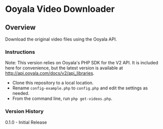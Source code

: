 # Ooyala Video Downloader

## Overview
Download the original video files using the Ooyala API.

### Instructions

Note: This version relies on Ooyala's PHP SDK for the V2 API. It is included here for convenience, but the latest version is available at http://api.ooyala.com/docs/v2/api_libraries.

* Clone this repository to a local location.
* Rename `config-example.php` to `config.php` and edit the settings as needed.
* From the command line, run `php get-videos.php`.

### Version History
0.1.0 - Initial Release